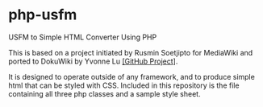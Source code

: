 # php-usfm
USFM to Simple HTML Converter Using PHP

This is based on a project initiated by Rusmin Soetjipto for MediaWiki 
and ported to DokuWiki by Yvonne Lu
[[GitHub Project]](https://github.com/unfoldingWord-dev/Dokuwiki-USFMTag).

It is designed to operate outside of any framework, and to produce simple html that can be
styled with CSS. Included in this repository is the file containing all three php classes and
a sample style sheet.
